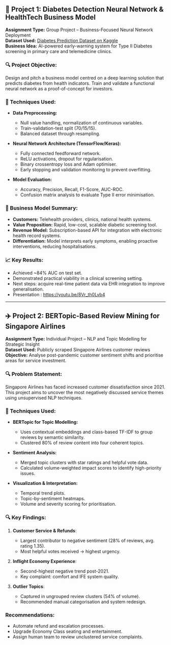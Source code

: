 ## 🚀 Project 1: Diabetes Detection Neural Network & HealthTech Business Model

**Assignment Type:** Group Project – Business-Focused Neural Network Deployment  
**Dataset Used:** [Diabetes Prediction Dataset on Kaggle](https://www.kaggle.com/datasets/iammustafatz/diabetes-prediction-dataset)  
**Business Idea:** AI-powered early-warning system for Type II Diabetes screening in primary care and telemedicine clinics.

### 🔍 Project Objective:
Design and pitch a business model centred on a deep learning solution that predicts diabetes from health indicators. Train and validate a functional neural network as a proof-of-concept for investors.

### 🧠 Techniques Used:
- **Data Preprocessing:**
  - Null value handling, normalization of continuous variables.
  - Train-validation-test split (70/15/15).
  - Balanced dataset through resampling.

- **Neural Network Architecture (TensorFlow/Keras):**
  - Fully connected feedforward network.
  - ReLU activations, dropout for regularisation.
  - Binary crossentropy loss and Adam optimiser.
  - Early stopping and validation monitoring to prevent overfitting.

- **Model Evaluation:**
  - Accuracy, Precision, Recall, F1-Score, AUC-ROC.
  - Confusion matrix analysis to evaluate Type II error minimisation.

### 💼 Business Model Summary:
- **Customers:** Telehealth providers, clinics, national health systems.
- **Value Proposition:** Rapid, low-cost, scalable diabetic screening tool.
- **Revenue Model:** Subscription-based API for integration with electronic health record systems.
- **Differentiation:** Model interprets early symptoms, enabling proactive interventions, reducing hospitalisations.

### 📈 Key Results:
- Achieved ~84% AUC on test set.
- Demonstrated practical viability in a clinical screening setting.
- Next steps: acquire real-time patient data via EHR integration to improve generalisation.
- Presentation : https://youtu.be/8Vr_th0Lvb4

---

## ✈️ Project 2: BERTopic-Based Review Mining for Singapore Airlines

**Assignment Type:** Individual Project – NLP and Topic Modelling for Strategic Insight  
**Dataset Used:** Publicly scraped Singapore Airlines customer reviews  
**Objective:** Analyse post-pandemic customer sentiment shifts and prioritise areas for service investment.

### 🔍 Problem Statement:
Singapore Airlines has faced increased customer dissatisfaction since 2021. This project aims to uncover the most negatively discussed service themes using unsupervised NLP techniques.

### 🧠 Techniques Used:
- **BERTopic for Topic Modelling:**
  - Uses contextual embeddings and class-based TF-IDF to group reviews by semantic similarity.
  - Clustered 80% of review content into four coherent topics.

- **Sentiment Analysis:**
  - Merged topic clusters with star ratings and helpful vote data.
  - Calculated volume-weighted impact scores to identify high-priority issues.

- **Visualization & Interpretation:**
  - Temporal trend plots.
  - Topic-by-sentiment heatmaps.
  - Volume and severity scoring for prioritisation.

### 🔍 Key Findings:
1. **Customer Service & Refunds**:
   - Largest contributor to negative sentiment (28% of reviews, avg. rating 1.35).
   - Most helpful votes received → highest urgency.

2. **Inflight Economy Experience**:
   - Second-highest negative trend post-2021.
   - Key complaint: comfort and IFE system quality.

3. **Outlier Topics**:
   - Captured in ungrouped review clusters (54% of volume).
   - Recommended manual categorisation and system redesign.

### Recommendations:
- Automate refund and escalation processes.
- Upgrade Economy Class seating and entertainment.
- Assign human team to review unclustered service complaints.
